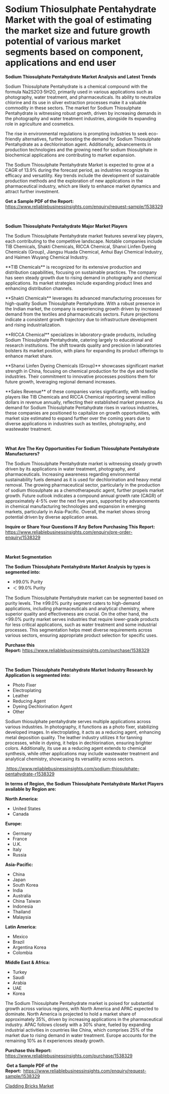 <p><h1>Sodium Thiosulphate Pentahydrate Market with the goal of estimating the market size and future growth potential of various market segments based on component, applications and end user</h1></p><p><strong>Sodium Thiosulphate Pentahydrate Market Analysis and Latest Trends</strong></p>
<p><p>Sodium Thiosulphate Pentahydrate is a chemical compound with the formula Na2S2O3·5H2O, primarily used in various applications such as photography, water treatment, and pharmaceuticals. Its ability to neutralize chlorine and its use in silver extraction processes make it a valuable commodity in these sectors. The market for Sodium Thiosulphate Pentahydrate is witnessing robust growth, driven by increasing demands in the photography and water treatment industries, alongside its expanding role in agriculture and cosmetics. </p><p>The rise in environmental regulations is prompting industries to seek eco-friendly alternatives, further boosting the demand for Sodium Thiosulphate Pentahydrate as a dechlorination agent. Additionally, advancements in production technologies and the growing need for sodium thiosulphate in biochemical applications are contributing to market expansion. </p><p>The Sodium Thiosulphate Pentahydrate Market is expected to grow at a CAGR of 13.9% during the forecast period, as industries recognize its efficacy and versatility. Key trends include the development of sustainable production methods and the exploration of new applications in the pharmaceutical industry, which are likely to enhance market dynamics and attract further investment.</p></p>
<p><strong>Get a Sample PDF of the Report:&nbsp;</strong> <a href="https://www.reliablebusinessinsights.com/enquiry/request-sample/1538329?utm_campaign=3298&utm_medium=2&utm_source=Github&utm_content=ia&utm_term=01042025&utm_id=sodium-thiosulphate-pentahydrate">https://www.reliablebusinessinsights.com/enquiry/request-sample/1538329</a></p>
<p>&nbsp;</p>
<p><strong>Sodium Thiosulphate Pentahydrate Major Market Players</strong></p>
<p><p>The Sodium Thiosulphate Pentahydrate market features several key players, each contributing to the competitive landscape. Notable companies include TIB Chemicals, Shakti Chemicals, RICCA Chemical, Shanxi Linfen Dyeing Chemicals (Group), Jiangsu Huada Chemical, Anhui Bayi Chemical Industry, and Haimen Wuyang Chemical Industry.</p><p>**TIB Chemicals** is recognized for its extensive production and distribution capabilities, focusing on sustainable practices. The company has seen steady growth due to rising demand in photography and chemical applications. Its market strategies include expanding product lines and enhancing distribution channels.</p><p>**Shakti Chemicals** leverages its advanced manufacturing processes for high-quality Sodium Thiosulphate Pentahydrate. With a robust presence in the Indian market, the company is experiencing growth driven by increased demand from the textiles and pharmaceuticals sectors. Future projections indicate a consistent growth trajectory due to infrastructure development and rising industrialization.</p><p>**RICCA Chemical** specializes in laboratory-grade products, including Sodium Thiosulphate Pentahydrate, catering largely to educational and research institutions. The shift towards quality and precision in laboratories bolsters its market position, with plans for expanding its product offerings to enhance market share.</p><p>**Shanxi Linfen Dyeing Chemicals (Group)** showcases significant market strength in China, focusing on chemical production for the dye and textile industries. Their commitment to innovative processes positions them for future growth, leveraging regional demand increases.</p><p>**Sales Revenue** of these companies varies significantly, with leading players like TIB Chemicals and RICCA Chemical reporting several million dollars in revenue annually, reflecting their established market presence. As demand for Sodium Thiosulphate Pentahydrate rises in various industries, these companies are positioned to capitalize on growth opportunities, with market size estimated to expand further over the coming years due to diverse applications in industries such as textiles, photography, and wastewater treatment.</p></p>
<p>&nbsp;</p>
<p><strong>What Are The Key Opportunities For Sodium Thiosulphate Pentahydrate Manufacturers?</strong></p>
<p><p>The Sodium Thiosulphate Pentahydrate market is witnessing steady growth driven by its applications in water treatment, photography, and pharmaceuticals. Increasing awareness regarding environmental sustainability fuels demand as it is used for dechlorination and heavy metal removal. The growing pharmaceutical sector, particularly in the production of sodium thiosulphate as a chemotherapeutic agent, further propels market growth. Future outlook indicates a compound annual growth rate (CAGR) of approximately 4-5% over the next five years, supported by advancements in chemical manufacturing technologies and expansion in emerging markets, particularly in Asia-Pacific. Overall, the market shows strong potential driven by diverse application areas.</p></p>
<p><strong>Inquire or Share Your Questions If Any Before Purchasing This Report:</strong> <a href="https://www.reliablebusinessinsights.com/enquiry/pre-order-enquiry/1538329?utm_campaign=3298&utm_medium=2&utm_source=Github&utm_content=ia&utm_term=01042025&utm_id=sodium-thiosulphate-pentahydrate">https://www.reliablebusinessinsights.com/enquiry/pre-order-enquiry/1538329</a></p>
<p>&nbsp;</p>
<p><strong>Market Segmentation</strong></p>
<p><strong>The Sodium Thiosulphate Pentahydrate Market Analysis by types is segmented into:</strong></p>
<p><ul><li>≥99.0% Purity</li><li>＜ 99.0% Purity</li></ul></p>
<p><p>The Sodium Thiosulphate Pentahydrate market can be segmented based on purity levels. The ≥99.0% purity segment caters to high-demand applications, including pharmaceuticals and analytical chemistry, where superior quality and effectiveness are crucial. On the other hand, the <99.0% purity market serves industries that require lower-grade products for less critical applications, such as water treatment and some industrial processes. This segmentation helps meet diverse requirements across various sectors, ensuring appropriate product selection for specific uses.</p></p>
<p><strong>Purchase this Report:&nbsp;</strong><a href="https://www.reliablebusinessinsights.com/purchase/1538329?utm_campaign=3298&utm_medium=2&utm_source=Github&utm_content=ia&utm_term=01042025&utm_id=sodium-thiosulphate-pentahydrate">https://www.reliablebusinessinsights.com/purchase/1538329</a></p>
<p>&nbsp;</p>
<p><strong>The Sodium Thiosulphate Pentahydrate Market Industry Research by Application is segmented into:</strong></p>
<p><ul><li>Photo Fixer</li><li>Electroplating</li><li>Leather</li><li>Reducing Agent</li><li>Dyeing Dechlorination Agent</li><li>Other</li></ul></p>
<p><p>Sodium thiosulphate pentahydrate serves multiple applications across various industries. In photography, it functions as a photo fixer, stabilizing developed images. In electroplating, it acts as a reducing agent, enhancing metal deposition quality. The leather industry utilizes it for tanning processes, while in dyeing, it helps in dechlorination, ensuring brighter colors. Additionally, its use as a reducing agent extends to chemical synthesis, while other applications may include wastewater treatment and analytical chemistry, showcasing its versatility across sectors.</p></p>
<p><a href="https://www.reliablebusinessinsights.com/sodium-thiosulphate-pentahydrate-r1538329?utm_campaign=3298&utm_medium=2&utm_source=Github&utm_content=ia&utm_term=01042025&utm_id=sodium-thiosulphate-pentahydrate">&nbsp;https://www.reliablebusinessinsights.com/sodium-thiosulphate-pentahydrate-r1538329</a></p>
<p><strong>In terms of Region, the Sodium Thiosulphate Pentahydrate Market Players available by Region are:</strong></p>
<p>
    <p> <strong> North America: </strong>
        <ul>
            <li>United States</li>
            <li>Canada</li>
        </ul>
        </p> 
    <p> <strong> Europe: </strong>
        <ul>
            <li>Germany</li>
            <li>France</li>
            <li>U.K.</li>
            <li>Italy</li>
            <li>Russia</li>
        </ul>
        </p> 
    <p> <strong> Asia-Pacific: </strong>
        <ul>
            <li>China</li>
            <li>Japan</li>
            <li>South Korea</li>
            <li>India</li>
            <li>Australia</li>
            <li>China Taiwan</li>
            <li>Indonesia</li>
            <li>Thailand</li>
            <li>Malaysia</li>
        </ul>
        </p> 
    <p> <strong> Latin America: </strong>
        <ul>
            <li>Mexico</li>
            <li>Brazil</li>
            <li>Argentina Korea</li>
            <li>Colombia</li>
        </ul>
        </p> 
    <p> <strong> Middle East & Africa: </strong>
        <ul>
            <li>Turkey</li>
            <li>Saudi</li>
            <li>Arabia</li>
            <li>UAE</li>
            <li>Korea</li>
        </ul>
    </p>
    </p>
<p><p>The Sodium Thiosulphate Pentahydrate market is poised for substantial growth across various regions, with North America and APAC expected to dominate. North America is projected to hold a market share of approximately 35%, driven by increasing applications in the pharmaceutical industry. APAC follows closely with a 30% share, fueled by expanding industrial activities in countries like China, which comprises 25% of the market due to rising demand in water treatment. Europe accounts for the remaining 10% as it experiences steady growth.</p></p>
<p><strong>Purchase this Report: </strong><a href="https://www.reliablebusinessinsights.com/purchase/1538329?utm_campaign=3298&utm_medium=2&utm_source=Github&utm_content=ia&utm_term=01042025&utm_id=sodium-thiosulphate-pentahydrate">https://www.reliablebusinessinsights.com/purchase/1538329</a></p>
<p>&nbsp;<strong>Get a Sample PDF of the Report:&nbsp;&nbsp;</strong><a href="https://www.reliablebusinessinsights.com/enquiry/request-sample/1538329?utm_campaign=3298&utm_medium=2&utm_source=Github&utm_content=ia&utm_term=01042025&utm_id=sodium-thiosulphate-pentahydrate">https://www.reliablebusinessinsights.com/enquiry/request-sample/1538329</a></p>
<p><strong></strong></p>
<p><p><a href="https://github.com/wynonachirei9/Market-Research-Report-List-1/blob/main/cladding-bricks-market.md?utm_campaign=3298&utm_medium=2&utm_source=Github&utm_content=ia&utm_term=01042025&utm_id=sodium-thiosulphate-pentahydrate">Cladding Bricks Market</a></p></p>
